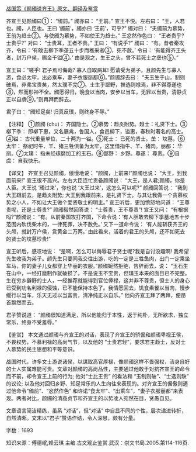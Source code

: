 [战国策《颜斶说齐王》原文、翻译及鉴赏](https://www.vrrw.net/wx/14036.html)

齐宣王见颜斶曰①： “斶前。” 斶亦曰： “王前。” 宣王不悦。左右曰： “王，人君也。斶，人臣也。王曰 ‘斶前’，斶亦曰 ‘王前’，可乎?” 斶对曰： “夫斶前为慕势，王前为趋士②。与使斶为慕势，不如使王为趋士。” 王忿然作色曰： “王者贵乎? 士贵乎?” 对曰： “士贵耳，王者不贵。” 王曰： “有说乎?” 斶曰： “有。昔者秦攻齐，令曰：‘有敢去柳下季垄五十步而樵采者③，死不赦。’ 令曰： ‘有能得齐王头者，封万户侯，赐金千镒④。’ 由是观之，生王之头，曾不若死士之垄也⑤。”

宣王曰：“嗟乎! 君子焉可侮哉? 寡人自取病耳! 愿请受为弟子。且颜先生与寡人游，食必太牢，出必乘车，妻子衣服丽都⑥。”颜斶辞去曰： “夫玉生于山，制则破焉，非弗宝贵矣，然太璞不完⑦。士生乎鄙野，推选则禄焉，非不得尊遂也⑧，然而形神不全。斶愿得归，晚食以当肉，安步以当车，无罪以当贵，清静贞正以自虞⑨。”则再拜而辞去。

君子曰： “斶知足矣! 归真反璞，则终身不辱。”

【注释】 ①颜斶 (chu)： 齐国隐士。②慕势：趋炎附势。趋士：礼贤下士。③柳下季： 即柳下惠，又名展禽，鲁国人，食邑柳下，谥惠，春秋时著名的高士。④镒： 古代重量单位，二十两为一镒。⑤死士： 已死的贤士。垄： 坟墓。⑥太牢： 祭祀时牛、羊、猪三牲俱备为太牢，这里借指牛、羊、猪肉。丽都： 华丽。⑦太璞： 指未经琢磨加工的玉石。⑧鄙野： 乡野。尊遂： 尊贵。⑨自虞： 自我快乐。



【译文】 齐宣王召见颜斶，傲慢地说： “颜斶，上前来!”颜斶也说： “大王，到我面前来!” 宣王很不高兴。左右大臣连忙责备颜斶说： “大王，是人君;颜斶，你是人臣。大王说 ‘斶过来’，你也说 ‘大王过来’，这怎么可以呢?” 颜斶回答说： “我到大王跟前去，是趋炎附势; 大王到我跟前来，是礼贤下士。与其让我做一个贪慕权势之小人，不如让大王做个爱贤敬士的明主。” 宣王听后，更加愤怒地问道： “王尊贵呢，还是士尊贵?” 颜斶毅然回答说： “士尊贵，王不尊贵”! 宣王又问： “有根据吗?”颜斶说： “有。从前秦国攻打齐国，下命令说：‘有人胆敢去柳下季墓地五十步范围内砍伐柴木的，一律死罪，决不赦免。’ 又下一道命令说： ‘有人能斩获齐王的头颅，就封万户侯，赏黄金二万两。’ 由此看来，活着的君王的头颅，还不如死去的贤士的坟墓珍贵!”

宣王听后，感叹地说： “是啊，怎么可以侮辱君子贤士呢?我是自讨没趣啊! 我希望先生收我为弟子。颜先生只要同我交往出游，吃的一定是三牲鱼肉，出门一定乘坐车马，你的妻子儿女都穿上华丽的衣服。”颜斶婉然拒绝，告辞而去，说： “玉石生在山中，一经打磨制作就破损了，不是说玉不宝贵，但璞玉本来的面目已不完整。生在穷乡僻野的士人，一经推荐就能得到官位俸禄，这并非不尊贵，但士人的身心已受到功名利禄的侵蚀，已不能保持本色了。我情愿回去，饥食素餐以当肉，慢步缓行以当车，乐天无过以当富贵，清净纯正以自乐。” 他向齐宣王拜了两拜，便昂首飘然而去。

君子赞说道： “颜斶很知道满足，所以他能归于本性，返于纯朴，无所欲求，独立常乐，终身不受羞辱。”

【鉴赏】 本文通过颜斶与齐宣王的对话，表现了齐宣王的骄倨和颜斶卑视王侯，不畏权势，不慕利禄的高尚气节，以及他的 “士贵君轻”，要求君主趋士，反对士人慕势的民主思想和平等意识。

战国时代，许多文士游说诸侯，以谋取高官厚禄，像颜斶这样不畏强权，洁身自好的士人实属难能可贵。文章对颜斶的高尚品性，主要通过他敢于对抗齐宣王的命令而不前，却令宣王上前的行为; 他对“士比王贵” 的看法和 “玉制则破”、“士选则缺” 的议论; 以及他对回归乡野、知足常乐的人生向往来表现的。对齐宣王的倨傲则通过他命令“斶前”、“忿然作色” 和许诺“食太牢”、“出乘车”，“妻子衣服丽都”来表现。两者对比，颜斶的清高贞节和齐宣王的以势凌人宛然在目，贤愚自见。

文章语言简洁精练，虽系 “对话”，但“对话” 中自显不同的个性，层次递进转折，自然清晰。文末以“君子”赞语作结，令人深思，颇有分量。

字数：1693

知识来源：傅德岷,赖云琪 主编.古文观止鉴赏.武汉：崇文书局.2005.第114-116页.

